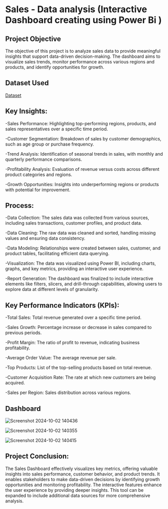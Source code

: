 # Sales - Data analysis (Interactive Dashboard creating using Power Bi )

## Project Objective

The objective of this project is to analyze sales data to provide meaningful insights that support data-driven decision-making. The dashboard aims to visualize sales trends, monitor performance across various regions and products, and identify opportunities for growth.

## Dataset Used
<a href="https://github.com/shivanipati/Sales_PowerBi_projecet/blob/main/simplilearn.pbix">Dataset<a/>

## Key Insights:
-Sales Performance: Highlighting top-performing regions, products, and sales representatives over a specific time period.

-Customer Segmentation: Breakdown of sales by customer demographics, such as age group or purchase frequency.

-Trend Analysis: Identification of seasonal trends in sales, with monthly and quarterly performance comparisons.

-Profitability Analysis: Evaluation of revenue versus costs across different product categories and regions.

-Growth Opportunities: Insights into underperforming regions or products with potential for improvement.

## Process:
-Data Collection: The sales data was collected from various sources, including sales transactions, customer profiles, and product data.

-Data Cleaning: The raw data was cleaned and sorted, handling missing values and ensuring data consistency.

-Data Modeling: Relationships were created between sales, customer, and product tables, facilitating efficient data querying.

-Visualization: The data was visualized using Power BI, including charts, graphs, and key metrics, providing an interactive user experience.

-Report Generation: The dashboard was finalized to include interactive elements like filters, slicers, and drill-through capabilities, allowing users to explore data at different levels of granularity.

## Key Performance Indicators (KPIs):
-Total Sales: Total revenue generated over a specific time period.

-Sales Growth: Percentage increase or decrease in sales compared to previous periods.

-Profit Margin: The ratio of profit to revenue, indicating business profitability.

-Average Order Value: The average revenue per sale.

-Top Products: List of the top-selling products based on total revenue.

-Customer Acquisition Rate: The rate at which new customers are being acquired.

-Sales per Region: Sales distribution across various regions.

## Dashboard 
![Screenshot 2024-10-02 140436](https://github.com/user-attachments/assets/9fd82c10-52eb-4c0e-a2c7-ca6844955733)

![Screenshot 2024-10-02 140355](https://github.com/user-attachments/assets/ed86081f-18d9-46a9-ba5b-c0e8c87061be)

![Screenshot 2024-10-02 140415](https://github.com/user-attachments/assets/5d6206be-8a16-4a90-b13a-97b7850bf50e)

## Project Conclusion:

The Sales Dashboard effectively visualizes key metrics, offering valuable insights into sales performance, customer behavior, and product trends. It enables stakeholders to make data-driven decisions by identifying growth opportunities and monitoring profitability. The interactive features enhance the user experience by providing deeper insights. This tool can be expanded to include additional data sources for more comprehensive analysis.






